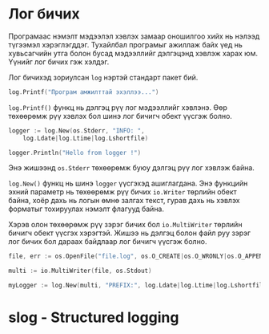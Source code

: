 # Лог бичих

Програмаас нэмэлт мэдээлэл хэвлэх замаар оношилгоо хийх нь нэлээд түгээмэл хэрэглэгддэг. Тухайлбал програмыг ажиллаж байх үед нь хувьсагчийн утга болон бусад мэдээллийг дэлгэцэнд хэвлэж харах юм. Үүнийг лог бичих гэж хэлдэг.

Лог бичихэд зориулсан `log` нэртэй стандарт пакет бий.

```go
log.Printf("Програм амжилттай эхэллээ...")
```

`log.Printf()` функц нь дэлгэц рүү лог мэдээллийг хэвлэнэ. Өөр төхөөрөмж рүү хэвлэх бол шинэ лог бичигч обект үүсгэж болно.

```go
logger := log.New(os.Stderr, "INFO: ",
    log.Ldate|log.Ltime|log.Lshortfile)

logger.Println("Hello from logger !")
```

Энэ жишээнд `os.Stderr` төхөөрөмж буюу дэлгэц рүү лог хэвлэж байна.

`log.New()` функц нь шинэ `logger` үүсгэхэд ашиглагдана. Энэ функцийн эхний параметр нь төхөөрөмж рүү бичих `io.Writer` төрлийн обект байна, хоёр дахь нь логын өмнө залгах текст, гурав дахь нь хэвлэх форматыг тохируулах нэмэлт флагууд байна.

Хэрэв олон төхөөрөмж рүү зэрэг бичих бол `io.MultiWriter` төрлийн бичигч обект үүсгэх хэрэгтэй. Жишээ нь дэлгэц болон файл руу зэрэг лог бичих бол дараах байдлаар лог бичигч үүсгэж болно.

```go
file, err := os.OpenFile("file.log", os.O_CREATE|os.O_WRONLY|os.O_APPEND, 0666)

multi := io.MultiWriter(file, os.Stdout)

myLogger := log.New(multi, "PREFIX:", log.Ldate|log.Ltime|log.Lshortfile)
```


# slog - Structured logging
